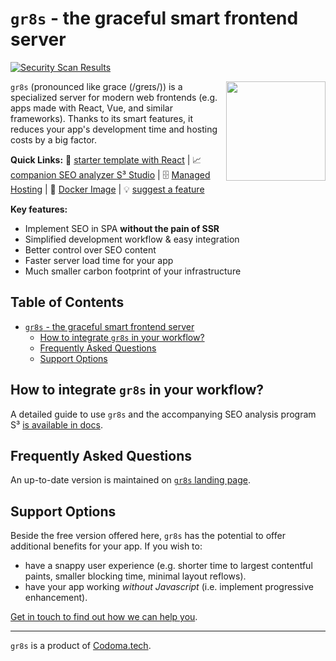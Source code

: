 # `gr8s` - the graceful smart frontend server

[![Security Scan Results](https://github.com/codomatech/gr8s-server/actions/workflows/security-scan.yml/badge.svg)](https://github.com/codomatech/gr8s-server/actions/)


<img align="right" width="159px" src="https://gr8s-server.codoma.tech/gr8s-logo-large.png?cb=1">

 `gr8s` (pronounced like grace (/ɡreɪs/)) is a specialized server for modern web frontends (e.g. apps made with React, Vue, and similar frameworks). Thanks to its smart features, it reduces your app's development time and hosting costs by a big factor.

**Quick Links:** 🚀 [starter template with React](https://github.com/codomatech/gr8s-react-starter-template) | 📈 [companion SEO analyzer S³ Studio](https://s3.app.codoma.tech/) | 🗄️ [Managed Hosting](https://gr8s-server.codoma.tech/#pricing) | 🐬 [Docker Image](https://hub.docker.com/r/codomatech/gr8s) | 💡 [suggest a feature](https://github.com/codomatech/gr8s-server/discussions/1)

**Key features:**
- Implement SEO in SPA **without the pain of SSR**
- Simplified development workflow & easy integration
- Better control over SEO content
- Faster server load time for your app
- Much smaller carbon footprint of your infrastructure

## Table of Contents
- [`gr8s` - the graceful smart frontend server](#gr8s---the-graceful-smart-frontend-server)
  - [How to integrate `gr8s` in your workflow?](#how-to-integrate-gr8s-in-your-workflow)
  - [Frequently Asked Questions](#frequently-asked-questions)
  - [Support Options](#support-options)


## How to integrate `gr8s` in your workflow?

A detailed guide to use `gr8s` and the accompanying SEO analysis program S³ [is available in docs](./docs/walkthrough-s3.md).

## Frequently Asked Questions

An up-to-date version is maintained on [`gr8s` landing page](https://gr8s-server.codoma.tech/#faq).


## Support Options

Beside the free version offered here, `gr8s` has the potential to offer additional benefits for your app. If you wish to:

- have a snappy user experience (e.g. shorter time to largest contentful paints, smaller blocking time, minimal layout reflows).
- have your app working *without Javascript* (i.e. implement progressive enhancement).

[Get in touch to find out how we can help you](https://gr8s-server.codoma.tech/#get-gr8s).


---
`gr8s` is a product of [Codoma.tech](https://www.codoma.tech/).

